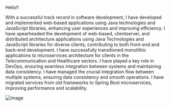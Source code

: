 Hello!!

With a successful track record in software development, I have developed and implemented web-based applications using Java technologies and JavaScript libraries, enhancing user experiences and improving efficiency. I have spearheaded the development of web-based, clientserver, and distributed architecture applications using Java Technologies and JavaScript libraries for diverse clients, contributing to both front-end and back-end development. I have successfully transitioned monolithic applications to microservices architecture for clients in the Telecommunication and Healthcare sectors. I have played a key role in DevOps, ensuring seamless integration between systems and maintaining data consistency. I have managed the crucial integration flow between multiple systems, ensuring data consistency and smooth operations. I have migrated services from old frameworks to Spring Boot microservices, improving performance and scalability.

![image]([(https://www.linkedin.com/in/anant-majhi-9b5633135/)])
